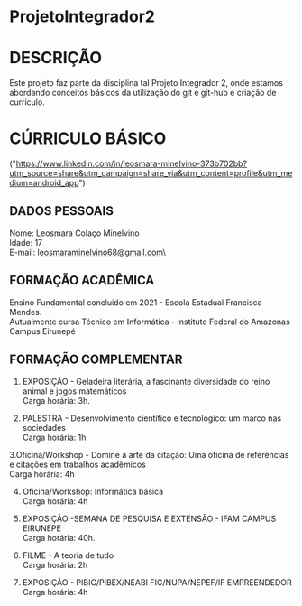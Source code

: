 # ProjetoIntegrador2


# DESCRIÇÃO

Este projeto faz parte da disciplina tal Projeto Integrador 2, onde estamos abordando conceitos básicos da utilização do git e git-hub e criação de currículo.

# CÚRRICULO BÁSICO
("https://www.linkedin.com/in/leosmara-minelvino-373b702bb?utm_source=share&utm_campaign=share_via&utm_content=profile&utm_medium=android_app")
## DADOS PESSOAIS

Nome: Leosmara Colaço Minelvino\
Idade: 17\
E-mail: leosmaraminelvino68@gmail.com\

## FORMAÇÃO ACADÊMICA

Ensino Fundamental concluido em 2021 - Escola Estadual Francisca Mendes.\
Autualmente cursa Técnico em Informática - Instituto Federal do Amazonas Campus Eirunepé

## FORMAÇÃO COMPLEMENTAR

1. EXPOSIÇÃO - Geladeira literária, a fascinante diversidade do reino animal e jogos matemáticos\
Carga horária: 3h.

2. PALESTRA - Desenvolvimento científico e tecnológico: um marco nas sociedades\
Carga horária: 1h

3.Oficina/Workshop - Domine a arte da citação: Uma oficina de referências e citações em trabalhos acadêmicos\
Carga horária: 4h

4. Oficina/Workshop: Informática básica\
Carga horária: 4h

5. EXPOSIÇÃO -SEMANA DE PESQUISA E EXTENSÃO - IFAM CAMPUS EIRUNEPÉ\
Carga horária: 40h.

6. FILME - A teoria de tudo\
Carga horária: 2h

7. EXPOSIÇÃO - PIBIC/PIBEX/NEABI FIC/NUPA/NEPEF/IF EMPREENDEDOR\
Carga horária: 4h




